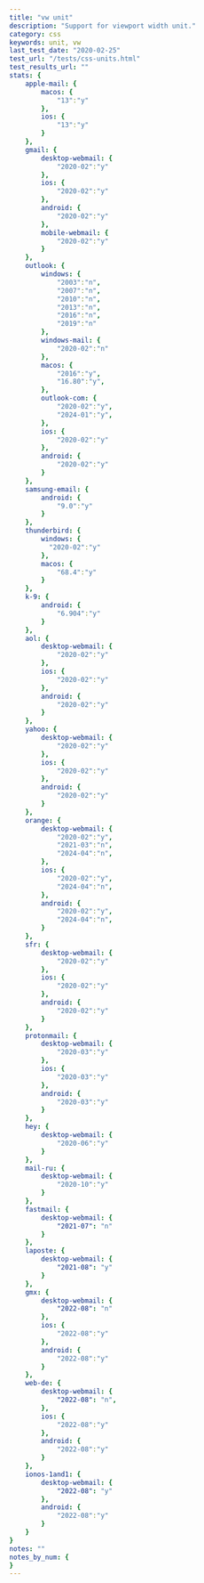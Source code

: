 ```yaml
---
title: "vw unit"
description: "Support for viewport width unit."
category: css
keywords: unit, vw
last_test_date: "2020-02-25"
test_url: "/tests/css-units.html"
test_results_url: ""
stats: {
    apple-mail: {
        macos: {
            "13":"y"
        },
        ios: {
            "13":"y"
        }
    },
    gmail: {
        desktop-webmail: {
            "2020-02":"y"
        },
        ios: {
            "2020-02":"y"
        },
        android: {
            "2020-02":"y"
        },
        mobile-webmail: {
            "2020-02":"y"
        }
    },
    outlook: {
        windows: {
            "2003":"n",
            "2007":"n",
            "2010":"n",
            "2013":"n",
            "2016":"n",
            "2019":"n"
        },
        windows-mail: {
            "2020-02":"n"
        },
        macos: {
            "2016":"y",
            "16.80":"y",
        },
        outlook-com: {
            "2020-02":"y",
            "2024-01":"y",
        },
        ios: {
            "2020-02":"y"
        },
        android: {
            "2020-02":"y"
        }
    },
    samsung-email: {
        android: {
            "9.0":"y"
        }
    },
    thunderbird: {
        windows: {
          "2020-02":"y"
        },
        macos: {
            "68.4":"y"
        }
    },
    k-9: {
		android: {
			"6.904":"y"
		}
  	},
    aol: {
        desktop-webmail: {
            "2020-02":"y"
        },
        ios: {
            "2020-02":"y"
        },
        android: {
            "2020-02":"y"
        }
    },
    yahoo: {
        desktop-webmail: {
            "2020-02":"y"
        },
        ios: {
            "2020-02":"y"
        },
        android: {
            "2020-02":"y"
        }
    },
    orange: {
        desktop-webmail: {
            "2020-02":"y",
            "2021-03":"n",
            "2024-04":"n",
        },
        ios: {
            "2020-02":"y",
            "2024-04":"n",
        },
        android: {
            "2020-02":"y",
            "2024-04":"n",
        }
    },
    sfr: {
        desktop-webmail: {
            "2020-02":"y"
        },
        ios: {
            "2020-02":"y"
        },
        android: {
            "2020-02":"y"
        }
    },
    protonmail: {
        desktop-webmail: {
            "2020-03":"y"
        },
        ios: {
            "2020-03":"y"
        },
        android: {
            "2020-03":"y"
        }
    },
    hey: {
        desktop-webmail: {
            "2020-06":"y"
        }
    },
    mail-ru: {
        desktop-webmail: {
            "2020-10":"y"
        }
    },
    fastmail: {
        desktop-webmail: {
            "2021-07": "n"
        }
    },
    laposte: {
        desktop-webmail: {
            "2021-08": "y"
        }
    },
	gmx: {
		desktop-webmail: {
			"2022-08": "n"
		},
		ios: {
			"2022-08":"y"
		},
		android: {
			"2022-08":"y"
		}
	},
	web-de: {
		desktop-webmail: {
			"2022-08": "n",
        },
		ios: {
			"2022-08":"y"
		},
		android: {
			"2022-08":"y"
		}
	},
	ionos-1and1: {
		desktop-webmail: {
			"2022-08": "y"
		},
		android: {
			"2022-08":"y"
		}
	}
}
notes: ""
notes_by_num: {
}
---
```


